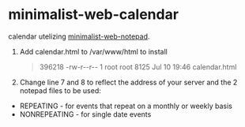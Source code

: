 # minimalist-web-calendar
calendar utelizing [minimalist-web-notepad](https://github.com/pereorga/minimalist-web-notepad).

1. Add calendar.html to /var/www/html to install
   > 396218 -rw-r--r-- 1 root     root     8125 Jul 10 19:46 calendar.html


2. Change line 7 and 8 to reflect the address of your server and the 2 notepad files to be used:
  - REPEATING - for events that repeat on a monthly or weekly basis
  - NONREPEATING - for single date events
